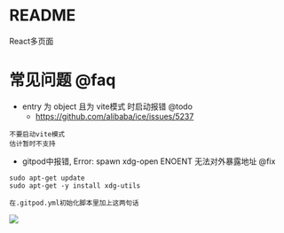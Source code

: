 # README

React多页面

# 常见问题 @faq

- entry 为 object 且为 vite模式 时启动报错 @todo
    - https://github.com/alibaba/ice/issues/5237

```
不要启动vite模式
估计暂时不支持
```


- gitpod中报错, Error: spawn xdg-open ENOENT 无法对外暴露地址 @fix

```
sudo apt-get update
sudo apt-get -y install xdg-utils

在.gitpod.yml初始化脚本里加上这两句话
```

![](https://luo0412.oss-cn-hangzhou.aliyuncs.com/1647922947944-4Fc8cFeyAnre.png)
